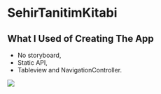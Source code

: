 # SehirTanitimKitabi

## What I Used of Creating The App
- No storyboard,
- Static API,
- Tableview and NavigationController.

![](https://github.com/MutluClkn/My_iOS_Academia/blob/main/11.%20SehirTanitimKitabi/GIF/CityApp.gif)
